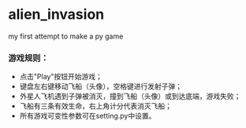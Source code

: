 # alien_invasion
my first attempt to make a py game

### 游戏规则：
- 点击"Play"按钮开始游戏；
- 键盘左右键移动飞船（头像），空格键进行发射子弹；
- 外星人飞机遇到子弹被消灭，撞到飞船（头像）或到达底端，游戏失败；
- 飞船有三条有效生命，右上角计分代表消灭飞船；
- 所有游戏可变性参数可在setting.py中设置。
